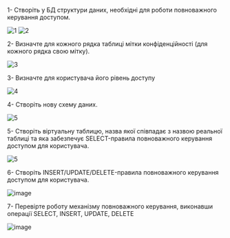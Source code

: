 1- Створіть у БД структури даних, необхідні для роботи повноважного керування доступом.

![1](https://user-images.githubusercontent.com/93474882/208582151-5bfc5d3d-407c-4c23-b211-53fd905eca31.png)
![2](https://user-images.githubusercontent.com/93474882/208582160-8a227394-583a-4a9a-931c-fb3a02dee2fc.png)

2- Визначте для кожного рядка таблиці мітки конфіденційності (для кожного рядка свою мітку).

![3](https://user-images.githubusercontent.com/93474882/208583275-1a38d76b-a610-4592-941e-f339f01a27e9.png)

3- Визначте для користувача його рівень доступу

![4](https://user-images.githubusercontent.com/93474882/208583482-2a385ebb-7d41-4a27-b72c-7855ed7925b7.png)

4- Створіть нову схему даних.

![5](https://user-images.githubusercontent.com/93474882/208583646-d7ffbfc5-61e7-48ef-b92f-df1ff85524c6.png)

5- Створіть віртуальну таблицю, назва якої співпадає з назвою реальної таблиці та яка забезпечує SELECT-правила повноважного керування доступом для користувача.

![5](https://user-images.githubusercontent.com/93474882/209401836-4ebe0f33-38dc-4866-ae65-eca8a64ea5cc.png)


6- Створіть INSERT/UPDATE/DELETE-правила повноважного керування доступом для користувача.

![image](https://user-images.githubusercontent.com/93474882/209401730-79e959d7-9bbf-49af-a358-a0104476e418.png)


7- Перевірте роботу механізму повноважного керування, виконавши операції SELECT, INSERT, UPDATE, DELETE

![image](https://user-images.githubusercontent.com/93474882/209401673-34a66da2-faa8-401a-863e-e5a46af92bbe.png)







